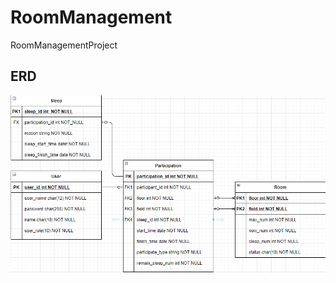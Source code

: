 # RoomManagement
RoomManagementProject


## ERD
![ERD](https://github.com/ktj1997/RoomManagement/blob/master/manage/src/main/resources/ERD.png?raw=true)
